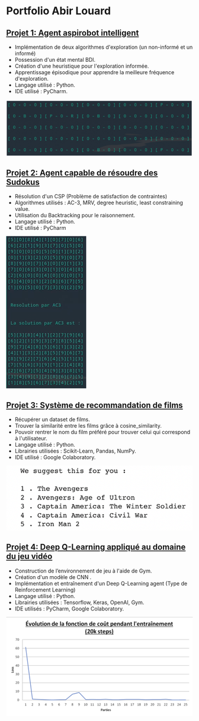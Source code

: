 # Portfolio Abir Louard

## [Projet 1: Agent aspirobot intelligent](https://github.com/AbirLOUARD/AspiRobot)

- Implémentation de deux algorithmes d'exploration (un non-informé et un informé)
- Possession d'un état mental BDI.
- Création d'une heuristique pour l'exploration informée.
- Apprentissage épisodique pour apprendre la meilleure fréquence d'exploration.
- Langage utilisé : Python.
- IDE utilisé : PyCharm.

![](/images/aspirobot.png)

## [Projet 2: Agent capable de résoudre des Sudokus](https://github.com/AbirLOUARD/Sudoku-CSP)

- Résolution d'un CSP (Problème de satisfaction de contraintes)
- Algorithmes utilisés : AC-3, MRV, degree heuristic, least constraining value.
- Utilisation du Backtracking pour le raisonnement.
- Langage utilisé : Python.
- IDE utilisé : PyCharm

![](/images/Sudoku.png)

## [Projet 3: Système de recommandation de films](https://github.com/AbirLOUARD/Movies-Recommendation)

- Récupérer un dataset de films.
- Trouver la similarité entre les films grâce à cosine_similarity.
- Pouvoir rentrer le nom du film préféré pour trouver celui qui correspond à l'utilisateur.
- Langage utilisé : Python.
- Librairies utilisées : Scikit-Learn, Pandas, NumPy.
- IDE utilisé : Google Colaboratory.

![](/images/recommandation.png)

## [Projet 4: Deep Q-Learning appliqué au domaine du jeu vidéo](https://gitlab.com/PIER0318/projet_final_8inf911)

- Construction de l’environnement de jeu à l'aide de Gym.
- Création d'un modèle de CNN .
- Implémentation et entraînement d'un Deep Q-Learning agent (Type de Reinforcement Learning)
- Langage utilisé : Python.
- Librairies utilisées : Tensorflow, Keras, OpenAI, Gym.
- IDE utilisés : PyCharm, Google Colaboratory.

![](/images/DQL.png)
